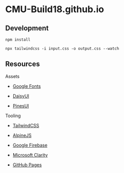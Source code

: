 # CMU-Build18.github.io

## Development

`npm install`

`npx tailwindcss -i input.css -o output.css --watch`

## Resources

Assets 

 - [Google Fonts](https://fonts.google.com/icons)

 - [DaisyUI](https://daisyui.com/)
 
 - [PinesUI](https://devdojo.com/pines)

Tooling 

 - [TailwindCSS](https://tailwindcss.com/)

 - [AlpineJS](https://alpinejs.dev/)

 - [Google Firebase](https://firebase.google.com/)

 - [Microsoft Clarity](https://clarity.microsoft.com/) 

 - [GitHub Pages](https://pages.github.com/)

